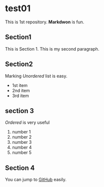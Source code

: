 # test01

This is 1st repository.
**Markdwon** is fun.

## Section1
This is Section 1.
This is my second paragraph.

## Section2
Marking *Unordered* list is easy.

- 1st item
- 2nd item
- 3rd item

## section 3
*Ordered* is very useful

1. number 1
2. number 2
3. number 3
4. number 4
5. number 5

## Section 4
You can jump to [GitHub](http://github.com) easily.